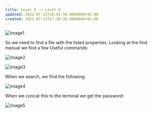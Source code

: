 ```yaml
---
title: Level 5 -> Level 6
updated: 2022-07-21T18:01:56.0000000+01:00
created: 2022-07-21T17:50:28.0000000+01:00
---
```


![image1](../../../_resources/image1-216.png)

So we need to find a file with the listed properties. Looking at the find manual we find a few
Useful commands:

![image2](../../../_resources/image2-182.png)

![image3](../../../_resources/image3-144.png)

When we search, we find the following:

![image4](../../../_resources/image4-117.png)

When we concat this to the terminal we get the password:

![image5](../../../_resources/image5-88.png)

